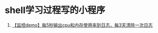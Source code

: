 # shell学习过程写的小程序

1. [【监控demo】每5秒输出cpu和内存使用率到日志，每3天清除一次日志](https://github.com/lhf2018/shell_demo/blob/master/monitor.sh)
